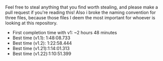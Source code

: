 Feel free to steal anything that you find worth stealing, and please make a pull request if you're reading this!
Also i broke the naming convention for three files, because those files I deem the most important for whoever is looking at this repository.
* First completion time with v1: ~2 hours 48 minutes
* Best time (v1.1): 1:48:08.733
* Best time (v1.2): 1:22:58.444
* Best time (v1.21):1:14:01.313
* Best time (v1.22):1:10:51.399